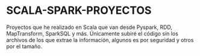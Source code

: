 # SCALA-SPARK-PROYECTOS
Proyectos que he realizado en Scala que van desde Pyspark, RDD, MapTransform, SparkSQL y más. Únicamente subiré el código sin los archivos de los que extrae la información, algunos es por seguridad y otros por el tamaño. 
